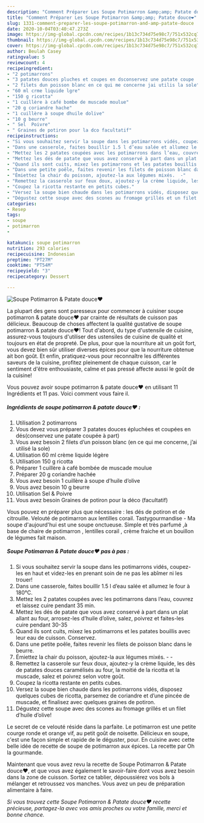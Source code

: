 ```yaml
---
description: "Comment Préparer Les Soupe Potimarron &amp;amp; Patate douce❤"
title: "Comment Préparer Les Soupe Potimarron &amp;amp; Patate douce❤"
slug: 1331-comment-preparer-les-soupe-potimarron-and-amp-patate-douce
date: 2020-10-04T03:40:47.273Z
image: https://img-global.cpcdn.com/recipes/1b13c734d75e98c7/751x532cq70/soupe-potimarron-patate-douce❤-photo-principale-de-la-recette.jpg
thumbnail: https://img-global.cpcdn.com/recipes/1b13c734d75e98c7/751x532cq70/soupe-potimarron-patate-douce❤-photo-principale-de-la-recette.jpg
cover: https://img-global.cpcdn.com/recipes/1b13c734d75e98c7/751x532cq70/soupe-potimarron-patate-douce❤-photo-principale-de-la-recette.jpg
author: Beulah Casey
ratingvalue: 5
reviewcount: 4
recipeingredient:
- "2 potimarrons"
- "3 patates douces pluches et coupes en dsconservez une patate coupe  part"
- "2 filets dun poisson blanc en ce qui me concerne jai utilis la sole"
- "60 ml crme liquide lgre"
- "150 g ricotta"
- "1 cuillère à café bombe de muscade moulue"
- "20 g coriandre hache"
- "1 cuillère à soupe dhuile dolive"
- "10 g beurre"
- " Sel  Poivre"
- " Graines de potiron pour la dco facultatif"
recipeinstructions:
- "Si vous souhaitez servir la soupe dans les potimarrons vidés, coupez-les en haut et videz-les en prenant soin de ne pas les abîmer ni les trouer!"
- "Dans une casserole, faites bouillir 1.5 l d’eau salée et allumez le four à 180°C."
- "Mettez les 2 patates coupées avec les potimarrons dans l’eau, couvrez et laissez cuire pendant 35 min."
- "Mettez les dés de patate que vous avez conservé à part dans un plat allant au four, arrosez-les d’huile d’olive, salez, poivrez et faites-les cuire pendant 30-35"
- "Quand ils sont cuits, mixez les potimarrons et les patates bouillis avec leur eau de cuisson. Conservez."
- "Dans une petite poêle, faites revenir les filets de poisson blanc dans le beurre."
- "Émiettez la chair du poisson, ajoutez-la aux légumes mixés.  -"
- "Remettez la casserole sur feux doux, ajoutez-y la crème liquide, les dès de patates douces caramélisés au four, la moitié de la ricotta et la muscade, salez et poivrez selon votre goût."
- "Coupez la ricotta restante en petits cubes."
- "Versez la soupe bien chaude dans les potimarrons vidés, disposez quelques cubes de ricotta, parsemez de coriandre et d’une pincée de muscade, et finalisez avec quelques graines de potiron."
- "Dégustez cette soupe avec des scones au fromage grillés et un filet d’huile d’olive!"
categories:
- Resep
tags:
- soupe
- potimarron
- 

katakunci: soupe potimarron  
nutrition: 293 calories
recipecuisine: Indonesian
preptime: "PT27M"
cooktime: "PT54M"
recipeyield: "3"
recipecategory: Dessert

---
```



![Soupe Potimarron &amp; Patate douce❤](https://img-global.cpcdn.com/recipes/1b13c734d75e98c7/751x532cq70/soupe-potimarron-patate-douce❤-photo-principale-de-la-recette.jpg)

La plupart des gens sont paresseux pour commencer à cuisiner soupe potimarron &amp; patate douce❤ par crainte de résultats de cuisson pas délicieux. Beaucoup de choses affectent la qualité gustative de soupe potimarron &amp; patate douce❤! Tout d'abord, du type d'ustensile de cuisine, assurez-vous toujours d'utiliser des ustensiles de cuisine de qualité et toujours en état de propreté. De plus, pour que la nourriture ait un goût fort, vous devez bien sûr utiliser diverses épices pour que la nourriture obtenue ait bon goût. Et enfin, pratiquez-vous pour reconnaître les différentes saveurs de la cuisine, profitez pleinement de chaque cuisson, car le sentiment d'être enthousiaste, calme et pas pressé affecte aussi le goût de la cuisine!

<!--inarticleads1-->

Vous pouvez avoir soupe potimarron &amp; patate douce❤ en utilisant 11 Ingrédients et 11 pas. Voici comment vous faire il.

##### Ingrédients de soupe potimarron &amp; patate douce❤ :

1. Utilisation 2 potimarrons
1. Vous devez vous préparer 3 patates douces épluchées et coupées en dés(conservez une patate coupée à part)
1. Vous avez besoin 2 filets d’un poisson blanc (en ce qui me concerne, j’ai utilisé la sole)
1. Utilisation 60 ml crème liquide légère
1. Utilisation 150 g ricotta
1. Préparer 1 cuillère à café bombée de muscade moulue
1. Préparer 20 g coriandre hachée
1. Vous avez besoin 1 cuillère à soupe d’huile d’olive
1. Vous avez besoin 10 g beurre
1. Utilisation  Sel &amp; Poivre
1. Vous avez besoin  Graines de potiron pour la déco (facultatif)


Vous pouvez en préparer plus que nécessaire : les dés de potiron et de citrouille. Velouté de potimarron aux lentilles corail. Tastygourmandise - Ma soupe d&#39;aujourd&#39;hui est une soupe onctueuse. Simple et très parfumé ,à base de chaire de potimarron , lentilles corail , crème fraiche et un bouillon de légumes fait maison. 

<!--inarticleads2-->

##### Soupe Potimarron &amp; Patate douce❤ pas à pas :

1. Si vous souhaitez servir la soupe dans les potimarrons vidés, coupez-les en haut et videz-les en prenant soin de ne pas les abîmer ni les trouer!
1. Dans une casserole, faites bouillir 1.5 l d’eau salée et allumez le four à 180°C.
1. Mettez les 2 patates coupées avec les potimarrons dans l’eau, couvrez et laissez cuire pendant 35 min.
1. Mettez les dés de patate que vous avez conservé à part dans un plat allant au four, arrosez-les d’huile d’olive, salez, poivrez et faites-les cuire pendant 30-35
1. Quand ils sont cuits, mixez les potimarrons et les patates bouillis avec leur eau de cuisson. Conservez.
1. Dans une petite poêle, faites revenir les filets de poisson blanc dans le beurre.
1. Émiettez la chair du poisson, ajoutez-la aux légumes mixés.  - -
1. Remettez la casserole sur feux doux, ajoutez-y la crème liquide, les dès de patates douces caramélisés au four, la moitié de la ricotta et la muscade, salez et poivrez selon votre goût.
1. Coupez la ricotta restante en petits cubes.
1. Versez la soupe bien chaude dans les potimarrons vidés, disposez quelques cubes de ricotta, parsemez de coriandre et d’une pincée de muscade, et finalisez avec quelques graines de potiron.
1. Dégustez cette soupe avec des scones au fromage grillés et un filet d’huile d’olive!


Le secret de ce velouté réside dans la parfaite. Le potimarron est une petite courge ronde et orange vif, au petit goût de noisette. Délicieux en soupe, c&#39;est une façon simple et rapide de le déguster, pour. En cuisine avec cette belle idée de recette de soupe de potimarron aux épices. La recette par Oh la gourmande. 

<!--inarticleads1-->

<p>
Maintenant que vous avez revu la recette de Soupe Potimarron &amp; Patate douce❤, et que vous avez également le savoir-faire dont vous avez besoin dans la zone de cuisson. Sortez ce tablier, dépoussiérez vos bols à mélanger et retroussez vos manches. Vous avez un peu de préparation alimentaire à faire.
</p>

<p>
<i>Si vous trouvez cette Soupe Potimarron &amp; Patate douce❤ recette précieuse, partagez-la avec vos amis proches ou votre famille, merci et bonne chance.</i>
</p>
